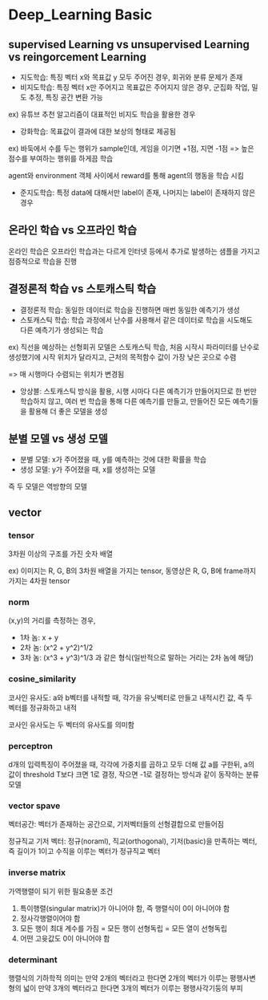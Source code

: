 # Deep_Learning Basic
## supervised Learning vs unsupervised Learning vs reingorcement Learning
- 지도학습: 특징 벡터 x와 목표값 y 모두 주어진 경우, 회귀와 분류 문제가 존재
- 비지도학습: 특징 벡터 x만 주어지고 목표값은 주어지지 않은 경우, 군집화 작업, 밀도 추정, 특징 공간 변환 가능

ex) 유튜브 추천 알고리즘이 대표적인 비지도 학습을 활용한 경우
- 강화학습: 목표값이 결과에 대한 보상의 형태로 제공됨

ex) 바둑에서 수를 두는 행위가 sample인데, 게임을 이기면 +1점, 지면 -1점 => 높은 점수를 부여하는 행위를 하게끔 학습

agent와 environment 객체 사이에서 reward를 통해 agent의 행동을 학습 시킴

- 준지도학습: 특정 data에 대해서만 label이 존재, 나머지는 label이 존재하지 않은 경우

## 온라인 학습 vs 오프라인 학습
온라인 학습은 오프라인 학습과는 다르게 인터넷 등에서 추가로 발생하는 샘플을 가지고 점증적으로 학습을 진행

## 결정론적 학습 vs 스토캐스틱 학습
- 결정론적 학습: 동일한 데이터로 학습을 진행하면 매번 동일한 예측기가 생성
- 스토캐스틱 학습: 학습 과정에서 난수를 사용해서 같은 데이터로 학습을 시도해도 다른 예측기가 생성되는 학습

ex) 직선을 예상하는 선형회귀 모델은 스토캐스틱 학습, 처음 시작시 파라미터를 난수로 생성했기에 시작 위치가 달라지고, 근처의 목적함수 값이 가장 낮은 곳으로 수렴

=> 매 시행마다 수렴되는 위치가 변경됨

- 앙상블: 스토캐스틱 방식을 활용, 시행 시마다 다른 예측기가 만들어지므로 한 번만 학습하지 않고, 여러 번 학습을 통해 다른 예측기를 만들고, 만들어진 모든 예측기들을 활용해 더 좋은 모델을 생성

## 분별 모델 vs 생성 모델
- 분별 모델: x가 주어졌을 때, y를 예측하는 것에 대한 확률을 학습
- 생성 모델: y가 주어졌을 때, x를 생성하는 모델

즉 두 모델은 역방향의 모델

## vector
### tensor
3차원 이상의 구조를 가진 숫자 배열

ex) 이미지는 R, G, B의 3차원 배열을 가지는 tensor, 동영상은 R, G, B에 frame까지 가지는 4차원 tensor

### norm
(x,y)의 거리를 측정하는 경우,
- 1차 놈: x + y
- 2차 놈: (x^2 + y^2)^1/2
- 3차 놈: (x^3 + y^3)^1/3
과 같은 형식(일반적으로 말하는 거리는 2차 놈에 해당)

### cosine_similarity
코사인 유사도: a와 b벡터를 내적할 때, 각가을 유닛벡터로 만들고 내적시킨 값, 즉 두 벡터를 정규화하고 내적

코사인 유사도는 두 벡터의 유사도를 의미함

### perceptron
d개의 입력특징이 주어졌을 때, 각각에 가중치를 곱하고 모두 더해 값 a를 구한뒤, a의 값이 threshold T보다 크면 1로 결정, 작으면 -1로 결정하는 방식과 같이 동작하는 분류 모델

### vector spave
벡터공간: 벡터가 존재하는 공간으로, 기저벡터들의 선형결합으로 만들어짐

정규직교 기저 벡터: 정규(noraml), 직교(orthogonal), 기저(basic)을 만족하는 벡터, 즉 길이가 1이고 수직을 이루는 벡터가 정규직교 벡터

### inverse matrix
가역행렬이 되기 위한 필요충분 조건
1. 특이행렬(singular matrix)가 아니어야 함, 즉 행렬식이 0이 아니어야 함
2. 정사각행렬이어야 함
3. 모든 행이 최대 계수를 가짐 = 모든 행이 선형독립 = 모든 열이 선형독립
4. 어떤 고윳값도 0이 아니어야 함

### determinant
행렬식의 기하학적 의미는 만약 2개의 벡터라고 한다면 2개의 벡터가 이루는 평행사변형의 넓이
만약 3개의 벡터라고 한다면 3개의 벡터가 이루는 평행사각기둥의 부피

